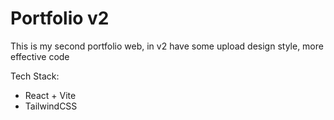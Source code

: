 # Portfolio v2

This is my second portfolio web, in v2 have some upload design style, more effective code

Tech Stack:
- React + Vite
- TailwindCSS
